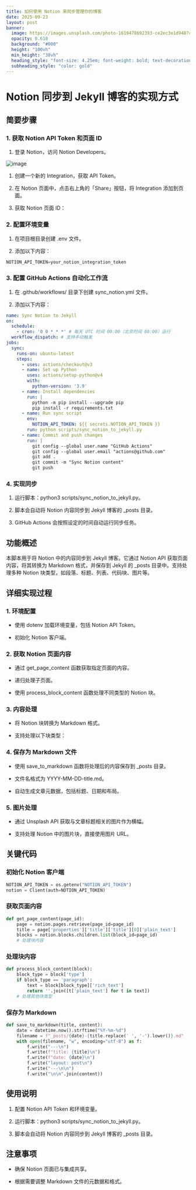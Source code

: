 ```yaml
---
title: 如何使用 Notion 来同步管理你的博客
date: 2025-09-23
layout: post
banner:
  image: https://images.unsplash.com/photo-1619478692393-ce2ec3e1d948?crop=entropy&cs=tinysrgb&fit=max&fm=jpg&ixid=M3w2OTIwMzJ8MHwxfHJhbmRvbXx8fHx8fHx8fDE3NTg2MTYwNjJ8&ixlib=rb-4.1.0&q=80&w=1080
  opacity: 0.618
  background: "#000"
  height: "100vh"
  min_height: "38vh"
  heading_style: "font-size: 4.25em; font-weight: bold; text-decoration: underline"
  subheading_style: "color: gold"
---
```


# Notion 同步到 Jekyll 博客的实现方式

## 简要步骤

### 1. 获取 Notion API Token 和页面 ID

1. 登录 Notion，访问 Notion Developers。

![image](https://prod-files-secure.s3.us-west-2.amazonaws.com/a7a0cc5a-89b9-4cda-8686-1fba0ca52f40/d19c1afe-dea5-4312-9333-786b0ba83054/image.png?X-Amz-Algorithm=AWS4-HMAC-SHA256&X-Amz-Content-Sha256=UNSIGNED-PAYLOAD&X-Amz-Credential=ASIAZI2LB466YXQXFFS7%2F20250923%2Fus-west-2%2Fs3%2Faws4_request&X-Amz-Date=20250923T082742Z&X-Amz-Expires=3600&X-Amz-Security-Token=IQoJb3JpZ2luX2VjELn%2F%2F%2F%2F%2F%2F%2F%2F%2F%2FwEaCXVzLXdlc3QtMiJIMEYCIQCw7ML%2FVolj%2F0ps2cKxuXRofQhl951Wt%2BBcFSV82rk2cQIhAPgfs07d5rWI3P8572rTX4PfNBEZMgyFDbZzSFYJ6%2FqsKv8DCEEQABoMNjM3NDIzMTgzODA1IgzVRyFBLsbxtRdz26Uq3AOrmmR0Nh6hvF0mRDxYQS9b7lp4%2FKpSjP77ZM6kpOOr2fDrTpB5hvxWhTb48iz2MF0QDrfs6ftIjt4UzyIBikrLdF%2Bh4ba4V1rx3SQ2poqOOLi6xgPpD%2FMApZ40M8%2BfuvUbjiKYf0OXdmDJ5w3j9IRveRZ1DDcci2EnQA5RqP50f61pmpg3i7oRTamVcbXx23mmBeQxyU2Y1uDoOEZadS7HvgDwGjhehO5tkJY7muwNl4HcvI9OHo%2FPYEq3HSvoPnlvccoUbcj8%2BnGfy0R4Avykzl2ECCTgPMkSvKXR385Kgn3hNXntjVwgmEM35iPA1ffjwpiWMzAOyBSPcCCX41fPeVdBCuoFnNj0KQeo%2Bj%2F6kb46aul47ceckvxLWatBVRH5xz5DDmELtD2T0CSGouvu8dGqGx1jRQ1hqGXvxTtpmgQSLchtKR2cB2C7SOE8eSbjdl5SVvrLdi5HsjCzPeydauI%2FU76EjVElemNdINt9XI8yBPzuGbQ%2BxpmEIMrrJYffGEfWiQtQRfCdUaEfTuAA4Iz6WeBvOaNSnuAO2Bv%2FoX7Ryhbhav1WdCK%2BfIxoR7f8NK4kswdhQ061T%2FJXb8YoIy8oU0Je2Y5QnA64rBjsgM4PmUwpQv1J4Ov7gjD7r8nGBjqkAR2E8u8GIqrDM0H9QXl9dKw5dBFY4wOgCcQmRDKTlesVDYbLWfd%2FmfnxTbEo0YeLNC2%2FcyO5K6UuBiJNwe7IL4bnjmZrYHI4uizDSDn41NdX63%2FAAzrx%2FRK3AtwyNNwopm7SzXmY2hcaUlnDA%2FZRWHd%2FMBI%2BvzItgqOf5uN%2BWw6eG5XTtGC20wc0aNdSdIGedJnRhlEROdGodQpjCC%2BFzIyTrbkg&X-Amz-Signature=d84330af420e96d1883e0491c77d024d43c32a380653ae5539fb6159537ab914&X-Amz-SignedHeaders=host&x-amz-checksum-mode=ENABLED&x-id=GetObject)

1. 创建一个新的 Integration，获取 API Token。

1. 在 Notion 页面中，点击右上角的「Share」按钮，将 Integration 添加到页面。

1. 获取 Notion 页面 ID：


### 2. 配置环境变量

1. 在项目根目录创建 .env 文件。

1. 添加以下内容：

```javascript
NOTION_API_TOKEN=your_notion_integration_token
```

### 3. 配置 GitHub Actions 自动化工作流

1. 在 .github/workflows/ 目录下创建 sync_notion.yml 文件。

1. 添加以下内容：

```yaml
name: Sync Notion to Jekyll
on:
  schedule:
    - cron: '0 0 * * *' # 每天 UTC 时间 00:00（北京时间 08:00）运行
  workflow_dispatch: # 支持手动触发
jobs:
  sync:
    runs-on: ubuntu-latest
    steps:
      - uses: actions/checkout@v3
      - name: Set up Python
        uses: actions/setup-python@v4
        with:
          python-version: '3.9'
      - name: Install dependencies
        run: |
          python -m pip install --upgrade pip
          pip install -r requirements.txt
      - name: Run sync script
        env:
          NOTION_API_TOKEN: ${{ secrets.NOTION_API_TOKEN }}
        run: python scripts/sync_notion_to_jekyll.py
      - name: Commit and push changes
        run: |
          git config --global user.name "GitHub Actions"
          git config --global user.email "actions@github.com"
          git add .
          git commit -m "Sync Notion content"
          git push
```

### 4. 实现同步

1. 运行脚本：python3 scripts/sync_notion_to_jekyll.py。

1. 脚本会自动将 Notion 内容同步到 Jekyll 博客的 _posts 目录。

1. GitHub Actions 会按照设定的时间自动运行同步任务。

## 功能概述

本脚本用于将 Notion 中的内容同步到 Jekyll 博客。它通过 Notion API 获取页面内容，将其转换为 Markdown 格式，并保存到 Jekyll 的 _posts 目录中。支持处理多种 Notion 块类型，如段落、标题、列表、代码块、图片等。

## 详细实现过程

### 1. 环境配置

- 使用 dotenv 加载环境变量，包括 Notion API Token。

- 初始化 Notion 客户端。

### 2. 获取 Notion 页面内容

- 通过 get_page_content 函数获取指定页面的内容。

- 递归处理子页面。

- 使用 process_block_content 函数处理不同类型的 Notion 块。

### 3. 内容处理

- 将 Notion 块转换为 Markdown 格式。

- 支持处理以下块类型：


### 4. 保存为 Markdown 文件

- 使用 save_to_markdown 函数将处理后的内容保存到 _posts 目录。

- 文件名格式为 YYYY-MM-DD-title.md。

- 自动生成文章元数据，包括标题、日期和布局。

### 5. 图片处理

- 通过 Unsplash API 获取与文章标题相关的图片作为横幅。

- 支持处理 Notion 中的图片块，直接使用图片 URL。

## 关键代码

### 初始化 Notion 客户端

```python
NOTION_API_TOKEN = os.getenv("NOTION_API_TOKEN")
notion = Client(auth=NOTION_API_TOKEN)
```

### 获取页面内容

```python
def get_page_content(page_id):
    page = notion.pages.retrieve(page_id=page_id)
    title = page['properties']['title']['title'][0]['plain_text']
    blocks = notion.blocks.children.list(block_id=page_id)
    # 处理块内容
```

### 处理块内容

```python
def process_block_content(block):
    block_type = block['type']
    if block_type == 'paragraph':
        text = block[block_type]['rich_text']
        return ''.join([t['plain_text'] for t in text])
    # 处理其他块类型
```

### 保存为 Markdown

```python
def save_to_markdown(title, content):
    date = datetime.now().strftime("%Y-%m-%d")
    filename = f"_posts/{date}-{title.replace(' ', '-').lower()}.md"
    with open(filename, "w", encoding="utf-8") as f:
        f.write("---\n")
        f.write(f"title: {title}\n")
        f.write(f"date: {date}\n")
        f.write("layout: post\n")
        f.write("---\n\n")
        f.write("\n\n".join(content))
```

## 使用说明

1. 配置 Notion API Token 和环境变量。

1. 运行脚本：python3 scripts/sync_notion_to_jekyll.py。

1. 脚本会自动将 Notion 内容同步到 Jekyll 博客的 _posts 目录。

## 注意事项

- 确保 Notion 页面已与集成共享。

- 根据需要调整 Markdown 文件的元数据和格式。